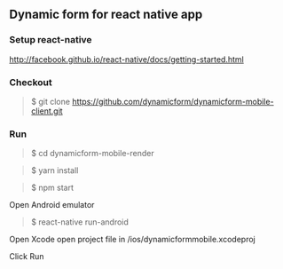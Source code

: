 ## Dynamic form for react native app

### Setup react-native

http://facebook.github.io/react-native/docs/getting-started.html

### Checkout

> $ git clone https://github.com/dynamicform/dynamicform-mobile-client.git

### Run

> $ cd dynamicform-mobile-render

> $ yarn install

> $ npm start

Open Android emulator
> $ react-native run-android

Open Xcode open project file in /ios/dynamicformmobile.xcodeproj

Click Run